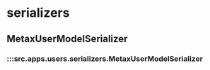 # serializers

## MetaxUserModelSerializer

### :::src.apps.users.serializers.MetaxUserModelSerializer

